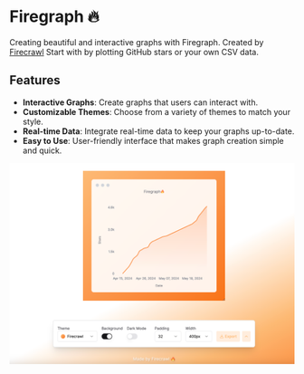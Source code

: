 # Firegraph 🔥

Creating beautiful and interactive graphs with Firegraph. Created by [Firecrawl](https://github.com/mendableai/firecrawl) Start with by plotting GitHub stars or your own CSV data.

## Features

- **Interactive Graphs**: Create graphs that users can interact with.
- **Customizable Themes**: Choose from a variety of themes to match your style.
- **Real-time Data**: Integrate real-time data to keep your graphs up-to-date.
- **Easy to Use**: User-friendly interface that makes graph creation simple and quick.

![Firegraph](public/hero.png)
